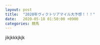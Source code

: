 ```yaml
---
layout: post
title:  "2020年ヴィクトリアマイル大予想！！！"
date:   2020-05-18 01:50:00 +0900
categories: 競馬
---
```

jikjkkkjkjk
